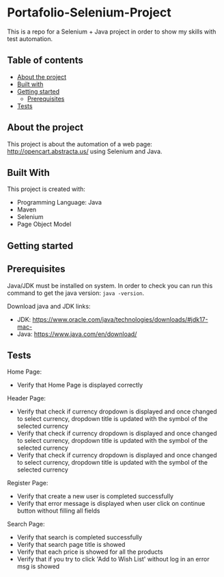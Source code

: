 # Portafolio-Selenium-Project

This is a repo for a Selenium + Java project in order to show my skills with test automation.

## Table of contents

- [About the project](#about-the-project)
- [Built with](#built-with)
- [Getting started](#getting-started)
  - [Prerequisites](#prerequisites)
- [Tests](#tests)

## About the project

This project is about the automation of a web page: http://opencart.abstracta.us/ using Selenium and Java.

## Built With

This project is created with:

- Programming Language: Java
- Maven
- Selenium
- Page Object Model

## Getting started

## Prerequisites

Java/JDK must be installed on system. In order to check you can run this command to get the java version: `java -version`.

Download java and JDK links:

- JDK: https://www.oracle.com/java/technologies/downloads/#jdk17-mac-
- Java: https://www.java.com/en/download/

## Tests

Home Page:

- Verify that Home Page is displayed correctly

Header Page:

- Verify that check if currency dropdown is displayed and once changed to select currency, dropdown title is updated with the symbol of the selected currency
- Verify that check if currency dropdown is displayed and once changed to select currency, dropdown title is updated with the symbol of the selected currency
- Verify that check if currency dropdown is displayed and once changed to select currency, dropdown title is updated with the symbol of the selected currency

Register Page:

- Verify that create a new user is completed successfully
- Verify that error message is displayed when user click on continue button without filling all fields

Search Page:

- Verify that search is completed successfully
- Verify that search page title is showed
- Verify that each price is showed for all the products
- Verify that if you try to click 'Add to Wish List' without log in an error msg is showed
